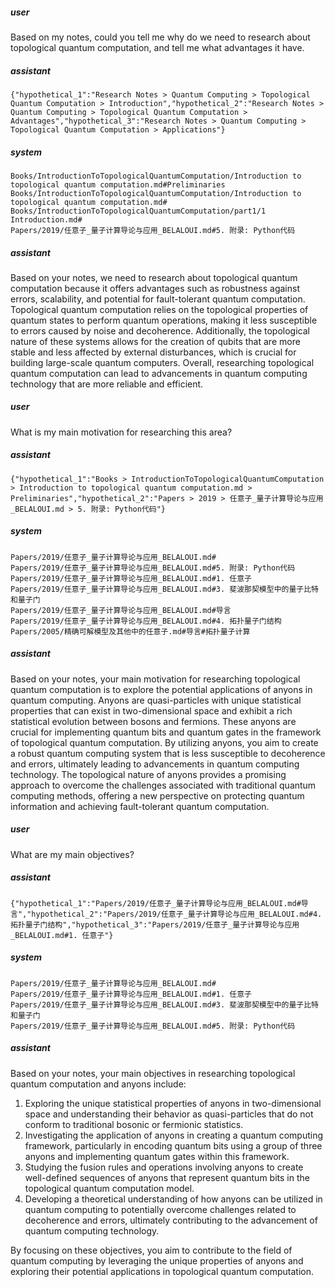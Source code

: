 ##### user
Based on my notes, could you tell me why do we need to research about topological quantum computation, and tell me what advantages it have.

##### assistant
```lookup
{"hypothetical_1":"Research Notes > Quantum Computing > Topological Quantum Computation > Introduction","hypothetical_2":"Research Notes > Quantum Computing > Topological Quantum Computation > Advantages","hypothetical_3":"Research Notes > Quantum Computing > Topological Quantum Computation > Applications"}
```

##### system
```sc-context
Books/IntroductionToTopologicalQuantumComputation/Introduction to topological quantum computation.md#Preliminaries
Books/IntroductionToTopologicalQuantumComputation/Introduction to topological quantum computation.md#
Books/IntroductionToTopologicalQuantumComputation/part1/1 Introduction.md#
Papers/2019/任意子_量子计算导论与应用_BELALOUI.md#5. 附录: Python代码
```

##### assistant
Based on your notes, we need to research about topological quantum computation because it offers advantages such as robustness against errors, scalability, and potential for fault-tolerant quantum computation. Topological quantum computation relies on the topological properties of quantum states to perform quantum operations, making it less susceptible to errors caused by noise and decoherence. Additionally, the topological nature of these systems allows for the creation of qubits that are more stable and less affected by external disturbances, which is crucial for building large-scale quantum computers. Overall, researching topological quantum computation can lead to advancements in quantum computing technology that are more reliable and efficient.

##### user
What is my main motivation for researching this area?

##### assistant
```lookup
{"hypothetical_1":"Books > IntroductionToTopologicalQuantumComputation > Introduction to topological quantum computation.md > Preliminaries","hypothetical_2":"Papers > 2019 > 任意子_量子计算导论与应用_BELALOUI.md > 5. 附录: Python代码"}
```

##### system
```sc-context
Papers/2019/任意子_量子计算导论与应用_BELALOUI.md#
Papers/2019/任意子_量子计算导论与应用_BELALOUI.md#5. 附录: Python代码
Papers/2019/任意子_量子计算导论与应用_BELALOUI.md#1. 任意子
Papers/2019/任意子_量子计算导论与应用_BELALOUI.md#3. 斐波那契模型中的量子比特和量子门
Papers/2019/任意子_量子计算导论与应用_BELALOUI.md#导言
Papers/2019/任意子_量子计算导论与应用_BELALOUI.md#4. 拓扑量子门结构
Papers/2005/精确可解模型及其他中的任意子.md#导言#拓扑量子计算
```

##### assistant
Based on your notes, your main motivation for researching topological quantum computation is to explore the potential applications of anyons in quantum computing. Anyons are quasi-particles with unique statistical properties that can exist in two-dimensional space and exhibit a rich statistical evolution between bosons and fermions. These anyons are crucial for implementing quantum bits and quantum gates in the framework of topological quantum computation. By utilizing anyons, you aim to create a robust quantum computing system that is less susceptible to decoherence and errors, ultimately leading to advancements in quantum computing technology. The topological nature of anyons provides a promising approach to overcome the challenges associated with traditional quantum computing methods, offering a new perspective on protecting quantum information and achieving fault-tolerant quantum computation.

##### user
What are my main objectives?

##### assistant
```lookup
{"hypothetical_1":"Papers/2019/任意子_量子计算导论与应用_BELALOUI.md#导言","hypothetical_2":"Papers/2019/任意子_量子计算导论与应用_BELALOUI.md#4. 拓扑量子门结构","hypothetical_3":"Papers/2019/任意子_量子计算导论与应用_BELALOUI.md#1. 任意子"}
```

##### system
```sc-context
Papers/2019/任意子_量子计算导论与应用_BELALOUI.md#
Papers/2019/任意子_量子计算导论与应用_BELALOUI.md#1. 任意子
Papers/2019/任意子_量子计算导论与应用_BELALOUI.md#3. 斐波那契模型中的量子比特和量子门
Papers/2019/任意子_量子计算导论与应用_BELALOUI.md#5. 附录: Python代码
```

##### assistant
Based on your notes, your main objectives in researching topological quantum computation and anyons include:

1. Exploring the unique statistical properties of anyons in two-dimensional space and understanding their behavior as quasi-particles that do not conform to traditional bosonic or fermionic statistics.
2. Investigating the application of anyons in creating a quantum computing framework, particularly in encoding quantum bits using a group of three anyons and implementing quantum gates within this framework.
3. Studying the fusion rules and operations involving anyons to create well-defined sequences of anyons that represent quantum bits in the topological quantum computation model.
4. Developing a theoretical understanding of how anyons can be utilized in quantum computing to potentially overcome challenges related to decoherence and errors, ultimately contributing to the advancement of quantum computing technology.

By focusing on these objectives, you aim to contribute to the field of quantum computing by leveraging the unique properties of anyons and exploring their potential applications in topological quantum computation.